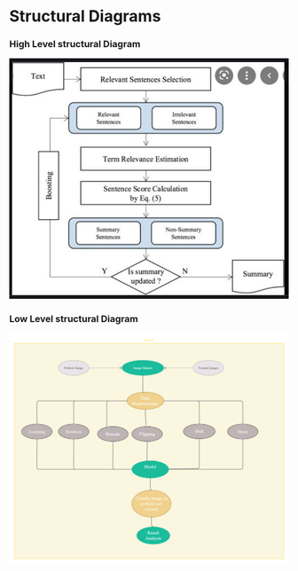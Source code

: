 # Structural Diagrams

### High Level structural Diagram
![High Level Usecase Diagram](https://github.com/Pavanas-06/Text-summarization/blob/main/Design/structural%20design/structural%20high%20level.JPG)

### Low Level structural Diagram
![Low Level Usecase Diagram](https://github.com/honey-16hc/Mini_Project/blob/main/2_Design/behavior%20Diagrams/low_level_behaviour.png)
